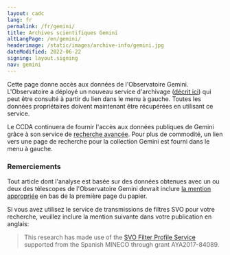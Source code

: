 ```yaml
---
layout: cadc
lang: fr
permalink: /fr/gemini/
title: Archives scientifiques Gemini
altLangPage: /en/gemini/
headerimage: /static/images/archive-info/gemini.jpg
dateModified: 2022-06-22
signing: layout.signing
nav: gemini
---
```


<p>
    Cette page donne acc&egrave;s aux donn&eacute;es de l'Observatoire Gemini. L'Observatoire a d&eacute;ploy&eacute; un nouveau service d'archivage 
    (<a rel="external" href="http://www.gemini.edu/sciops/data-and-results/gemini-observatory-archive">d&eacute;crit ici</a>)
    qui peut &ecirc;tre consult&eacute; &agrave; partir du lien dans le menu &agrave; gauche. Toutes les donn&eacute;es propri&eacute;taires doivent maintenant &ecirc;tre r&eacute;cup&eacute;r&eacute;es en utilisant ce service.
</p>
<p>
    Le CCDA continuera de fournir l'acc&egrave;s aux donn&eacute;es publiques de Gemini gr&acirc;ce &agrave; son service de
    <a href="/fr/recherche/?collection=GEMINI&noexec=true">recherche avanc&eacute;e</a>. 
    Pour plus de commodit&eacute;, un lien vers une page de recherche pour la collection Gemini est fourni dans le menu &agrave; gauche.
</p>
<div class="about_text">
  <h3>Remerciements</h3>
  <p>
    Tout article dont l'analyse est bas&eacute;e sur des donn&eacute;es obtenues avec un ou deux des t&eacute;lescopes de l'Observatoire
    Gemini devrait inclure
    <a rel="external" href="http://www.gemini.edu/sciops/data-and-results/acknowledging-gemini">la mention appropri&eacute;e</a>
    en bas de la premi&egrave;re page du papier.
  </p>
  <p>
    Si vous avez utilisez le service de transmissions de filtres SVO pour votre recherche,
    veuillez inclure la mention suivante dans votre publication en anglais:
  </p>
  <blockquote>
    <p>This research has made use of the <a href="http://svo2.cab.inta-csic.es/theory/fps/" rel="external">SVO Filter Profile Service</a> supported from the Spanish MINECO through grant AYA2017-84089.</p>
  </blockquote>
</div>
